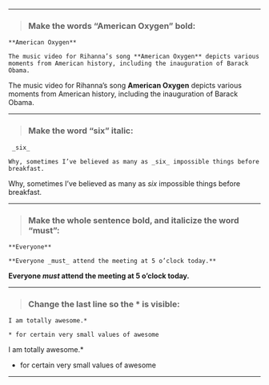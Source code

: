 ***
> ### Make the words “American Oxygen” bold:

` **American Oxygen**  `

```
The music video for Rihanna’s song **American Oxygen** depicts various moments from American history, including the inauguration of Barack Obama.
```

The music video for Rihanna’s song **American Oxygen** depicts various moments from American history, including the inauguration of Barack Obama.

***

> ### Make the word “six” italic:

`  _six_ `

```
Why, sometimes I’ve believed as many as _six_ impossible things before breakfast.
```

Why, sometimes I’ve believed as many as _six_ impossible things before breakfast.
***
> ### Make the whole sentence bold, and italicize the word “must”:

`**Everyone**`

```
**Everyone _must_ attend the meeting at 5 o’clock today.**
```

**Everyone _must_ attend the meeting at 5 o’clock today.**
***
> ### Change the last line so the * is visible:

```
I am totally awesome.*

* for certain very small values of awesome
```
I am totally awesome.*

 * for certain very small values of awesome

***